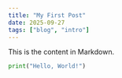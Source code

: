 ```yaml
---
title: "My First Post"
date: 2025-09-27
tags: ["blog", "intro"]
---
```

This is the content in Markdown.

```python
print("Hello, World!")
```